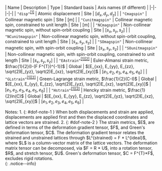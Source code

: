 | Name | Description | Type | Standard basis | Axis names (if different) |
|-|-|-|-|
| `"disp"`<sup>[[1]](#dof-note-1)</sup> | Atomic displacement | Site | $[d_x, d_y, d_z]$ |
| `"Cmagspin"` | Collinear magnetic spin | Site | $[m]$ |
| `"Cunitmagspin"` | Collinear magnetic spin, constrained to unit length | Site | $[m]$ |
| `"NCmagspin"` | Non-collinear magnetic spin, without spin-orbit coupling | Site |  $[s_x, s_y, s_z]$ |
| `"NCunitmagspin"` | Non-collinear magnetic spin, without spin-orbit coupling, constrained to unit length | Site | $[s_x, s_y, s_z]$ |
| `"SOmagspin"` | Non-collinear magnetic spin, with spin-orbit coupling | Site | $[s_x, s_y, s_z]$ |
| `"SOunitmagspin"` | Non-collinear magnetic spin, with spin-orbit coupling, constrained to unit length | Site | $[s_x, s_y, s_z]$ |
| `"EAstrain"`<sup>[[1]](#dof-note-1)</sup><sup>[[2]](#dof-note-2)</sup> | Euler-Almansi strain metric, $\frac{1}{2}(I-(F F^{T})^{-1})$ | Global | $[E_{xx}, E_{yy}, E_{zz}, \sqrt(2)E_{yz}, \sqrt(2)E_{xz}, \sqrt(2)E_{xy}]$ | $[e_1, e_2, e_3, e_4, e_5, e_6]$ |
| `"GLstrain"`<sup>[[1]](#dof-note-1)</sup><sup>[[2]](#dof-note-2)</sup> | Green-Lagrange strain metric, $\frac{1}{2}(C-I)$ | Global | $[E_{xx}, E_{yy}, E_{zz}, \sqrt(2)E_{yz}, \sqrt(2)E_{xz}, \sqrt(2)E_{xy}]$ | $[e_1, e_2, e_3, e_4, e_5, e_6]$ |
| `"Hstrain"`<sup>[[1]](#dof-note-1)</sup><sup>[[2]](#dof-note-2)</sup> | Hencky strain metric, $\frac{1}{2}ln(C)$ | Global | $[E_{xx}, E_{yy}, E_{zz}, \sqrt(2)E_{yz}, \sqrt(2)E_{xz}, \sqrt(2)E_{xy}]$ | $[e_1, e_2, e_3, e_4, e_5, e_6]$ |

<div>
Notes:
1. {: #dof-note-1 } When both displacements and strain are applied, displacements are applied first and then the displaced coordinates and lattice vectors are strained.
2. {: #dof-note-2 } The strain metrics, $E$, are defined in terms of the deformation gradient tensor, $F$, and Green's deformation tensor, $C$. The deformation gradient tensor relates the strained and unstrained lattices through $L^{strained} = F * L^{ideal}$, where $L$ is a column-vector matrix of the lattice vectors. The deformation matrix tensor can be decomposed, via $F = R * U$, into a rotation tensor, $R$, and stretch tensor, $U$. Green's deformation tensor, $C = F^{T}*F$, excludes rigid rotations.
</div>
{: .notice--info}
